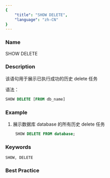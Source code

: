 ```yaml
---
{
    "title": "SHOW DELETE",
    "language": "zh-CN"
}
---
```


<!--
Licensed to the Apache Software Foundation (ASF) under one
or more contributor license agreements.  See the NOTICE file
distributed with this work for additional information
regarding copyright ownership.  The ASF licenses this file
to you under the Apache License, Version 2.0 (the
"License"); you may not use this file except in compliance
with the License.  You may obtain a copy of the License at

  http://www.apache.org/licenses/LICENSE-2.0

Unless required by applicable law or agreed to in writing,
software distributed under the License is distributed on an
"AS IS" BASIS, WITHOUT WARRANTIES OR CONDITIONS OF ANY
KIND, either express or implied.  See the License for the
specific language governing permissions and limitations
under the License.
-->



### Name

SHOW DELETE

### Description

该语句用于展示已执行成功的历史 delete 任务

语法：

```sql
SHOW DELETE [FROM db_name]
```

### Example

 1. 展示数据库 database 的所有历史 delete 任务
    
      ```sql
       SHOW DELETE FROM database;
      ```

### Keywords

    SHOW, DELETE

### Best Practice

